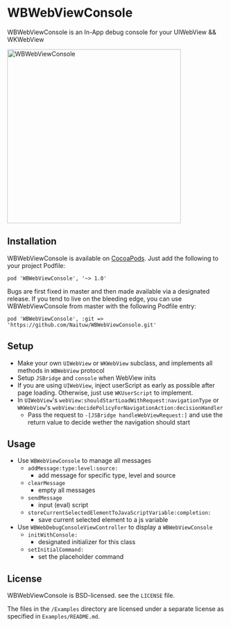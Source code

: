 # WBWebViewConsole

WBWebViewConsole is an In-App debug console for your UIWebView && WKWebView

<img src="https://github.com/Naituw/WBWebViewConsole/blob/master/Assets/hero.png" alt="WBWebViewConsole" width="400"/>

## Installation

WBWebViewConsole is available on [CocoaPods](http://cocoapods.org). Just add the following to your project Podfile:

```
pod 'WBWebViewConsole', '~> 1.0' 
```

Bugs are first fixed in master and then made available via a designated release. If you tend to live on the bleeding edge, you can use WBWebViewConsole from master with the following Podfile entry:

```
pod 'WBWebViewConsole', :git => 'https://github.com/Naituw/WBWebViewConsole.git'
```

## Setup

- Make your own `UIWebView` or `WKWebView` subclass, and implements all methods in `WBWebView` protocol
- Setup `JSBridge` and `console` when WebView inits
- If you are using `UIWebView`, inject userScript as early as possible after page loading. Otherwise, just use `WKUserScript` to implement.
- In `UIWebView`'s `webView:shouldStartLoadWithRequest:navigationType` or `WKWebView`'s `webView:decidePolicyForNavigationAction:decisionHandler`
  - Pass the request to `-[JSBridge handleWebViewRequest:]` and use the return value to decide wether the navigation should start

## Usage

- Use `WBWebViewConsole` to manage all messages
  - `addMessage:type:level:source:`
 	- add message for specific type, level and source
  - `clearMessage`
    - empty all messages
  - `sendMessage`
    - input (eval) script
  - `storeCurrentSelectedElementToJavaScriptVariable:completion:`
    - save current selected element to a js variable
- Use `WBWebDebugConsoleViewController` to display a `WBWebViewConsole`
  - `initWithConsole:`
    - designated initializer for this class
  - `setInitialCommand:`
    - set the placeholder command

## License

WBWebViewConsole is BSD-licensed. see the `LICENSE` file.

The files in the `/Examples` directory are licensed under a separate license as specified in `Examples/README.md`.
